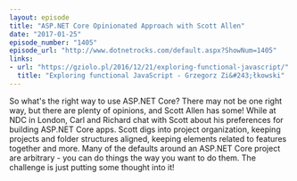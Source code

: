 ```yaml
---
layout: episode
title: "ASP.NET Core Opinionated Approach with Scott Allen"
date: "2017-01-25"
episode_number: "1405"
episode_url: "http://www.dotnetrocks.com/default.aspx?ShowNum=1405"
links:
- url: "https://gziolo.pl/2016/12/21/exploring-functional-javascript/"
  title: "Exploring functional JavaScript - Grzegorz Zi&#243;łkowski"
---
```


So what's the right way to use ASP.NET Core? There may not be one right way, but there are plenty of opinions, and Scott Allen has some! While at NDC in London, Carl and Richard chat with Scott about his preferences for building ASP.NET Core apps. Scott digs into project organization, keeping projects and folder structures aligned, keeping elements related to features together and more. Many of the defaults around an ASP.NET Core project are arbitrary - you can do things the way you want to do them. The challenge is just putting some thought into it!
